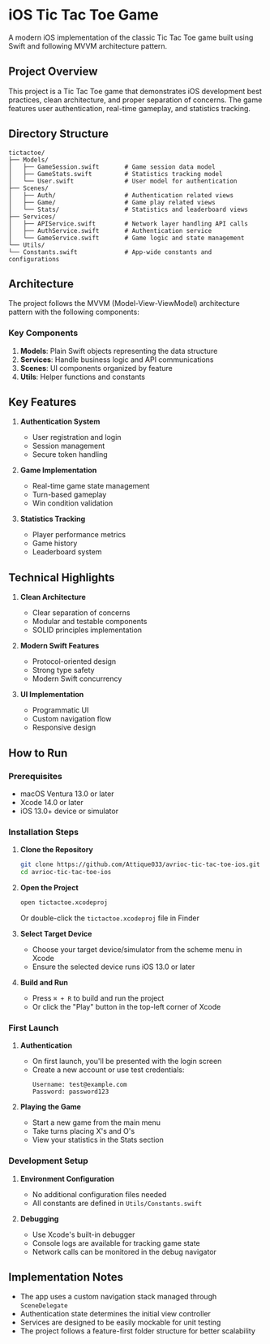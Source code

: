 # iOS Tic Tac Toe Game

A modern iOS implementation of the classic Tic Tac Toe game built using Swift and following MVVM architecture pattern.

## Project Overview

This project is a Tic Tac Toe game that demonstrates iOS development best practices, clean architecture, and proper separation of concerns. The game features user authentication, real-time gameplay, and statistics tracking.

## Directory Structure

```
tictactoe/
├── Models/
│   ├── GameSession.swift       # Game session data model
│   ├── GameStats.swift         # Statistics tracking model
│   └── User.swift              # User model for authentication
├── Scenes/
│   ├── Auth/                   # Authentication related views
│   ├── Game/                   # Game play related views
│   └── Stats/                  # Statistics and leaderboard views
├── Services/
│   ├── APIService.swift        # Network layer handling API calls
│   ├── AuthService.swift       # Authentication service
│   └── GameService.swift       # Game logic and state management
└── Utils/
└── Constants.swift             # App-wide constants and configurations
```

## Architecture

The project follows the MVVM (Model-View-ViewModel) architecture pattern with the following components:

### Key Components

1. **Models**: Plain Swift objects representing the data structure
2. **Services**: Handle business logic and API communications
3. **Scenes**: UI components organized by feature
4. **Utils**: Helper functions and constants

## Key Features

1. **Authentication System**
   - User registration and login
   - Session management
   - Secure token handling

2. **Game Implementation**
   - Real-time game state management
   - Turn-based gameplay
   - Win condition validation

3. **Statistics Tracking**
   - Player performance metrics
   - Game history
   - Leaderboard system

## Technical Highlights

1. **Clean Architecture**
   - Clear separation of concerns
   - Modular and testable components
   - SOLID principles implementation

2. **Modern Swift Features**
   - Protocol-oriented design
   - Strong type safety
   - Modern Swift concurrency

3. **UI Implementation**
   - Programmatic UI
   - Custom navigation flow
   - Responsive design


## How to Run

### Prerequisites
- macOS Ventura 13.0 or later
- Xcode 14.0 or later
- iOS 13.0+ device or simulator

### Installation Steps

1. **Clone the Repository**
   ```bash
   git clone https://github.com/Attique033/avrioc-tic-tac-toe-ios.git
   cd avrioc-tic-tac-toe-ios
   ```

2. **Open the Project**
   ```bash
   open tictactoe.xcodeproj
   ```
   Or double-click the `tictactoe.xcodeproj` file in Finder

3. **Select Target Device**
   - Choose your target device/simulator from the scheme menu in Xcode
   - Ensure the selected device runs iOS 13.0 or later

4. **Build and Run**
   - Press `⌘ + R` to build and run the project
   - Or click the "Play" button in the top-left corner of Xcode

### First Launch

1. **Authentication**
   - On first launch, you'll be presented with the login screen
   - Create a new account or use test credentials:
     ```
     Username: test@example.com
     Password: password123
     ```

2. **Playing the Game**
   - Start a new game from the main menu
   - Take turns placing X's and O's
   - View your statistics in the Stats section

### Development Setup

1. **Environment Configuration**
   - No additional configuration files needed
   - All constants are defined in `Utils/Constants.swift`

2. **Debugging**
   - Use Xcode's built-in debugger
   - Console logs are available for tracking game state
   - Network calls can be monitored in the debug navigator

## Implementation Notes

- The app uses a custom navigation stack managed through `SceneDelegate`
- Authentication state determines the initial view controller
- Services are designed to be easily mockable for unit testing
- The project follows a feature-first folder structure for better scalability
